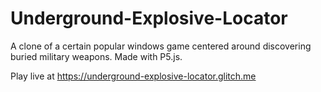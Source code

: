 # Underground-Explosive-Locator
A clone of a certain popular windows game centered around discovering buried military weapons.
Made with P5.js.

Play live at https://underground-explosive-locator.glitch.me
